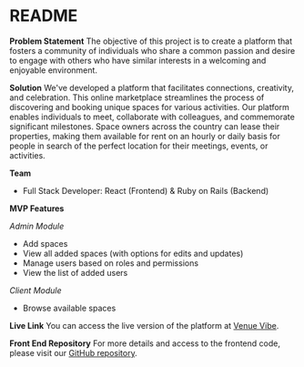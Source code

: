 # README

**Problem Statement**
The objective of this project is to create a platform that fosters a community of individuals who share a common passion and desire to engage with others who have similar interests in a welcoming and enjoyable environment.

**Solution**
We've developed a platform that facilitates connections, creativity, and celebration. This online marketplace streamlines the process of discovering and booking unique spaces for various activities. Our platform enables individuals to meet, collaborate with colleagues, and commemorate significant milestones. Space owners across the country can lease their properties, making them available for rent on an hourly or daily basis for people in search of the perfect location for their meetings, events, or activities.

**Team**

- Full Stack Developer: React (Frontend) & Ruby on Rails (Backend)

**MVP Features**

_Admin Module_

- Add spaces
- View all added spaces (with options for edits and updates)
- Manage users based on roles and permissions
- View the list of added users

_Client Module_

- Browse available spaces

**Live Link**
You can access the live version of the platform at [Venue Vibe](https://venue-vibe-client.vercel.app/).

**Front End Repository**
For more details and access to the frontend code, please visit our [GitHub repository](https://github.com/Ken-Musau/venueVibe-client).
